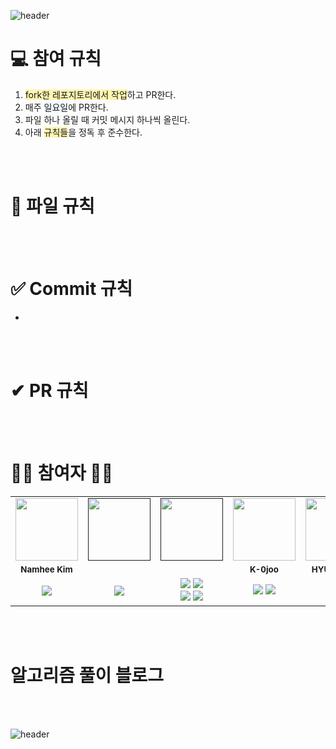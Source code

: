 
![header](https://capsule-render.vercel.app/api?type=waving&color=timeAuto&height=300&section=header&text=Algorithm%20Coding%20Study%&fontSize=50&animation=twinkling)

# 💻 참여 규칙
1. <span style='background-color:#fff5b1'>fork한 레포지토리에서 작업</span>하고 PR한다.
2. 매주 <span style='background-color:#f1f8ff'>일요일</span>에 PR한다.
3. 파일 하나 올릴 때 커밋 메시지 하나씩 올린다.
4. 아래 <span style='background-color:#fff5b1'>규칙들</span>을 정독 후 준수한다.

</br>
</br>

# 📁 파일 규칙

</br>
</br>

# ✅ Commit 규칙
- 

</br>
</br>

# ✔ PR 규칙


</br>
</br>

# 👩‍🌾 참여자 👨‍🌾
<table>
  <tr>
    <td align="center"><a href="https://github.com/nhee0410"><img src="https://avatars.githubusercontent.com/u/49919262?v=4?s=100" width="100px;" alt=""></td>
    <td align="center"><a href=""><img src="?v=4?s=100" width="100px;" alt=""></td>
    <td align="center"><a href=""><img src="?v=4?s=100" width="100px;" alt=""></td>
    <td align="center"><a href="https://github.com/K-0joo"><img src="https://avatars.githubusercontent.com/u/83263735?v=4?s=100" width="100px;" alt=""></td>  
    <td align="center"><a href="https://github.com/Hyun-Jiii"><img src="https://avatars.githubusercontent.com/u/81578775?v=4?s=100" width="100px;" alt=""></td>
  </tr>
  <tr>
    <td align="center"><sub><b>Namhee Kim</b></td>
    <td align="center"><sub><b></b></td>
    <td align="center"><sub><b></b></td>
    <td align="center"><sub><b>K-0joo</b></td>
    <td align="center"><sub><b>HYUNJI KIM</b></td>
  </tr>
  <tr>
    <td align="center"><img src="https://img.shields.io/badge/java-%23ED8B00.svg?style=flat-square&logo=java&logoColor=white"/>
    <td align="center"><img src="https://img.shields.io/badge/c++-%2300599C.svg?style=flat-square&logo=c%2B%2B&logoColor=white"/>
    <td align="center"><img src="https://img.shields.io/badge/c-%2300599C.svg?style=flat-square&logo=c&logoColor=white"/>  <img src="https://img.shields.io/badge/c++-%2300599C.svg?style=flat-square&logo=c%2B%2B&logoColor=white"/><br><img src="https://img.shields.io/badge/c%23-%23239120.svg?style=flat-square&logo=c-sharp&logoColor=white"/>  <img src="https://img.shields.io/badge/python-3670A0?style=flat-square&logo=python&logoColor=ffdd54"/></br>
    <td align="center"><img src="https://img.shields.io/badge/java-%23ED8B00.svg?style=flat-square&logo=java&logoColor=white"/>  <img src="https://img.shields.io/badge/c-%2300599C.svg?style=flat-square&logo=c&logoColor=white"/>
    <td align="center"><img src="https://img.shields.io/badge/java-%23ED8B00.svg?style=flat-square&logo=java&logoColor=white"/>
  </tr>
</table>

</br>
</br>
  
# 알고리즘 풀이 블로그 


</br>
</br>


![header](https://capsule-render.vercel.app/api?type=wave&color=timeAuto&height=100&section=footer)
